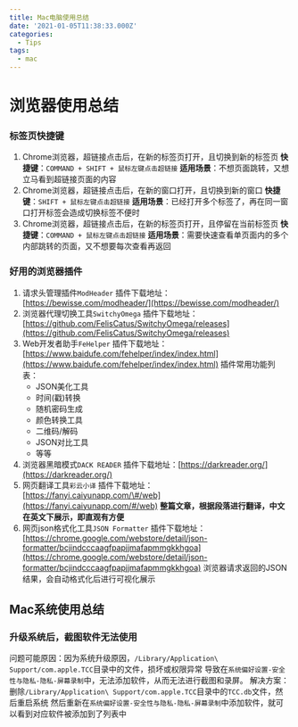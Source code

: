 ```yaml
---
title: Mac电脑使用总结
date: '2021-01-05T11:38:33.000Z'
categories:
  - Tips
tags:
  - mac
---
```


# 浏览器使用总结

### 标签页快捷键

1. Chrome浏览器，超链接点击后，在新的标签页打开，且切换到新的标签页 **快捷键**：`COMMAND + SHIFT + 鼠标左键点击超链接` **适用场景**：不想页面跳转，又想立马看到超链接页面的内容
2. Chrome浏览器，超链接点击后，在新的窗口打开，且切换到新的窗口 **快捷键**：`SHIFT + 鼠标左键点击超链接` **适用场景**：已经打开多个标签了，再在同一窗口打开标签会造成切换标签不便时
3. Chrome浏览器，超链接点击后，在新的标签页打开，且停留在当前标签页 **快捷键**：`COMMAND + 鼠标左键点击超链接` **适用场景**：需要快速查看单页面内的多个内部跳转的页面，又不想要每次查看再返回

### 好用的浏览器插件

1. 请求头管理插件`ModHeader` 插件下载地址：[https://bewisse.com/modheader/](https://bewisse.com/modheader/)
2. 浏览器代理切换工具`SwitchyOmega` 插件下载地址：[https://github.com/FelisCatus/SwitchyOmega/releases](https://github.com/FelisCatus/SwitchyOmega/releases)
3. Web开发者助手`FeHelper` 插件下载地址：[https://www.baidufe.com/fehelper/index/index.html](https://www.baidufe.com/fehelper/index/index.html) 插件常用功能列表：
   * JSON美化工具
   * 时间\(戳\)转换
   * 随机密码生成
   * 颜色转换工具
   * 二维码/解码
   * JSON对比工具
   * 等等
4. 浏览器黑暗模式`DACK READER` 插件下载地址：[https://darkreader.org/](https://darkreader.org/)
5. 网页翻译工具`彩云小译` 插件下载地址：[https://fanyi.caiyunapp.com/\#/web](https://fanyi.caiyunapp.com/#/web) **整篇文章，根据段落进行翻译，中文在英文下展示，即直观有方便**
6. 网页json格式化工具`JSON Formatter` 插件下载地址：[https://chrome.google.com/webstore/detail/json-formatter/bcjindcccaagfpapjjmafapmmgkkhgoa](https://chrome.google.com/webstore/detail/json-formatter/bcjindcccaagfpapjjmafapmmgkkhgoa) 浏览器请求返回的JSON结果，会自动格式化后进行可视化展示

## Mac系统使用总结

### 升级系统后，截图软件无法使用

问题可能原因：因为系统升级原因，`/Library/Application\ Support/com.apple.TCC`目录中的文件，损坏或权限异常 导致在`系统偏好设置-安全性与隐私-隐私-屏幕录制`中，无法添加软件，从而无法进行截图和录屏。 解决方案：删除`/Library/Application\ Support/com.apple.TCC`目录中的`TCC.db`文件，然后重启系统 然后重新在`系统偏好设置-安全性与隐私-隐私-屏幕录制`中添加软件，就可以看到对应软件被添加到了列表中

